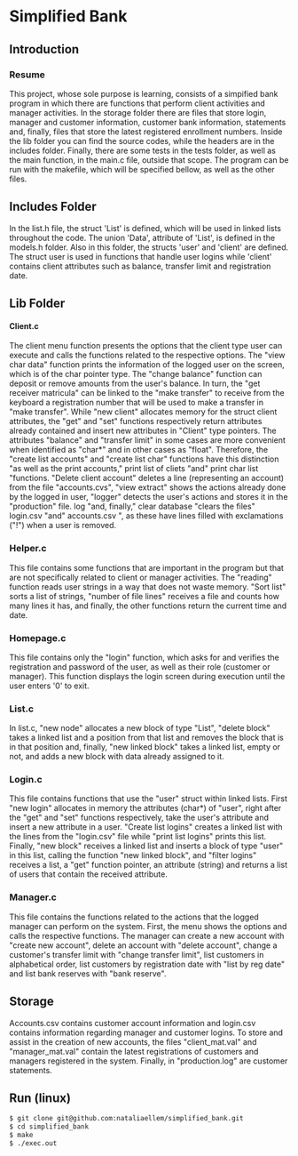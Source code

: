 # Simplified Bank
## Introduction
### Resume
This project, whose sole purpose is learning, consists of a simpified bank program in which there are  functions that perform client activities and manager activities. In the storage folder there are files  that store login, manager and customer information, customer bank information, statements and, finally,  files that store the latest registered enrollment numbers. Inside the lib folder you can find the source  codes, while the headers are in the includes folder. Finally, there are some tests in the tests folder, as well as the main function, in the main.c file, outside that scope. The program can be run with the  makefile, which will be specified bellow, as well as the other files.
## Includes Folder
In the list.h file, the struct 'List' is defined, which will be used in linked lists throughout the code. The union 'Data', attribute of 'List', is defined in the models.h folder. Also in this folder, the structs 'user' and 'client' are defined. The struct user is used in functions that handle user logins while 'client' contains client attributes such as balance, transfer limit and registration date.
## Lib Folder
#### Client.c
The client menu function presents the options that the client type user can execute and calls the functions related to the respective options. The "view char data" function prints the information of the logged user on the screen, which is of the char pointer type. The "change balance" function can deposit or remove amounts from the user's balance. In turn, the "get receiver matricula" can be linked to the "make transfer" to receive from the keyboard a registration number that will be used to make a transfer in "make transfer". While "new client" allocates memory for the struct client attributes, the "get" and "set" functions respectively return attributes already contained and insert new attributes in "Client" type pointers. The attributes "balance" and "transfer limit" in some cases are more convenient when identified as "char*" and in other cases as "float". Therefore, the "create list accounts" and "create list char" functions have this distinction "as well as the print accounts," print list of cliets "and" print char list "functions. "Delete client account" deletes a line (representing an account) from the file "accounts.cvs", "view extract" shows the actions already done by the logged in user, "logger" detects the user's actions and stores it in the "production" file. log "and, finally," clear database "clears the files" login.csv "and" accounts.csv ", as these have lines filled with exclamations ("!") when a user is removed.
### Helper.c
This file contains some functions that are important in the program but that are not specifically related to client or manager activities. The "reading" function reads user strings in a way that does not waste memory. "Sort list" sorts a list of strings, "number of file lines" receives a file and counts how many lines it has, and finally, the other functions return the current time and date.
### Homepage.c
This file contains only the "login" function, which asks for and verifies the registration and password of the user, as well as their role (customer or manager). This function displays the login screen during execution until the user enters '0' to exit.
### List.c
In list.c, "new node" allocates a new block of type "List", "delete block" takes a linked list and a position from that list and removes the block that is in that position and, finally, "new linked block" takes a linked list, empty or not, and adds a new block with data already assigned to it.
### Login.c
This file contains functions that use the "user" struct within linked lists. First "new login" allocates in memory the attributes (char*) of "user", right after the "get" and "set" functions respectively, take the user's attribute and insert a new attribute in a user. "Create list logins" creates a linked list with the lines from the "login.csv" file while "print list logins" prints this list. Finally, "new block" receives a linked list and inserts a block of type "user" in this list, calling the function "new linked block", and "filter logins" receives a list, a "get" function pointer, an attribute (string) and returns a list of users that contain the received attribute.
### Manager.c
This file contains the functions related to the actions that the logged manager can perform on the system. First, the menu shows the options and calls the respective functions. The manager can create a new account with "create new account", delete an account with "delete account", change a customer's transfer limit with "change transfer limit", list customers in alphabetical order, list customers by registration date with "list by reg date" and list bank reserves with "bank reserve".
## Storage
Accounts.csv contains customer account information and login.csv contains information regarding manager and customer logins. To store and assist in the creation of new accounts, the files "client_mat.val" and "manager_mat.val" contain the latest registrations of customers and managers registered in the system. Finally, in "production.log" are customer statements.
## Run (linux)
```sh
$ git clone git@github.com:nataliaellem/simplified_bank.git
$ cd simplified_bank
$ make
$ ./exec.out
```
